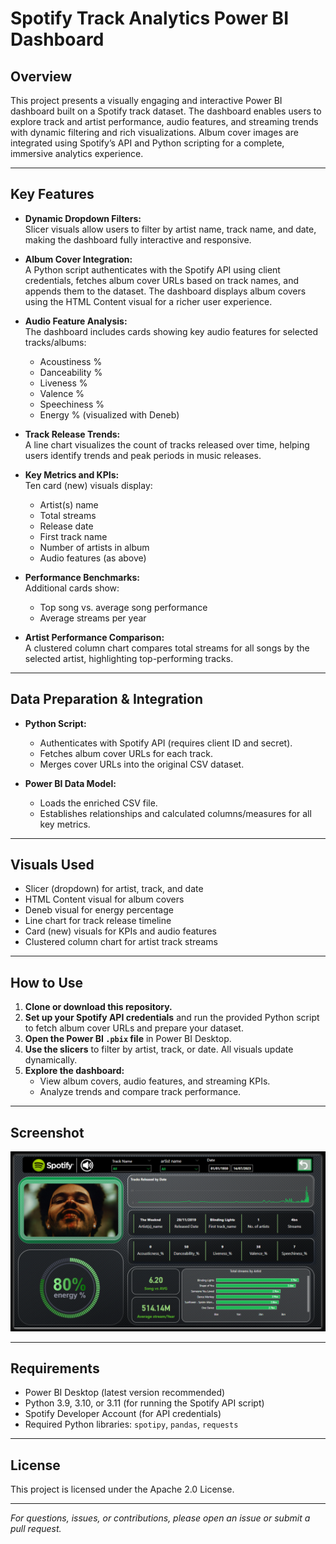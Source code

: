 # Spotify Track Analytics Power BI Dashboard

## Overview

This project presents a visually engaging and interactive Power BI dashboard built on a Spotify track dataset. The dashboard enables users to explore track and artist performance, audio features, and streaming trends with dynamic filtering and rich visualizations. Album cover images are integrated using Spotify’s API and Python scripting for a complete, immersive analytics experience.

---

## Key Features

- **Dynamic Dropdown Filters:**  
  Slicer visuals allow users to filter by artist name, track name, and date, making the dashboard fully interactive and responsive.

- **Album Cover Integration:**  
  A Python script authenticates with the Spotify API using client credentials, fetches album cover URLs based on track names, and appends them to the dataset. The dashboard displays album covers using the HTML Content visual for a richer user experience.

- **Audio Feature Analysis:**  
  The dashboard includes cards showing key audio features for selected tracks/albums:
    - Acoustiness %
    - Danceability %
    - Liveness %
    - Valence %
    - Speechiness %
    - Energy % (visualized with Deneb)

- **Track Release Trends:**  
  A line chart visualizes the count of tracks released over time, helping users identify trends and peak periods in music releases.

- **Key Metrics and KPIs:**  
  Ten card (new) visuals display:
    - Artist(s) name
    - Total streams
    - Release date
    - First track name
    - Number of artists in album
    - Audio features (as above)

- **Performance Benchmarks:**  
  Additional cards show:
    - Top song vs. average song performance
    - Average streams per year

- **Artist Performance Comparison:**  
  A clustered column chart compares total streams for all songs by the selected artist, highlighting top-performing tracks.

---

## Data Preparation & Integration

- **Python Script:**  
  - Authenticates with Spotify API (requires client ID and secret).
  - Fetches album cover URLs for each track.
  - Merges cover URLs into the original CSV dataset.

- **Power BI Data Model:**  
  - Loads the enriched CSV file.
  - Establishes relationships and calculated columns/measures for all key metrics.

---

## Visuals Used

- Slicer (dropdown) for artist, track, and date
- HTML Content visual for album covers
- Deneb visual for energy percentage
- Line chart for track release timeline
- Card (new) visuals for KPIs and audio features
- Clustered column chart for artist track streams

---

## How to Use

1. **Clone or download this repository.**
2. **Set up your Spotify API credentials** and run the provided Python script to fetch album cover URLs and prepare your dataset.
3. **Open the Power BI `.pbix` file** in Power BI Desktop.
4. **Use the slicers** to filter by artist, track, or date. All visuals update dynamically.
5. **Explore the dashboard:**  
    - View album covers, audio features, and streaming KPIs.
    - Analyze trends and compare track performance.

---

## Screenshot

![Spotify Track Analytics Power BI Dashboard](image.png)

---

## Requirements

- Power BI Desktop (latest version recommended)
- Python 3.9, 3.10, or 3.11 (for running the Spotify API script)
- Spotify Developer Account (for API credentials)
- Required Python libraries: `spotipy`, `pandas`, `requests`

---

## License

This project is licensed under the Apache 2.0 License.

---

*For questions, issues, or contributions, please open an issue or submit a pull request.*
